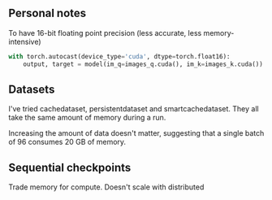 ## Personal notes
To have 16-bit floating point precision (less accurate, less memory-intensive)
```python
with torch.autocast(device_type='cuda', dtype=torch.float16):
    output, target = model(im_q=images_q.cuda(), im_k=images_k.cuda())
```

## Datasets
I've tried cachedataset, persistentdataset and smartcachedataset. They all take the same amount of memory during a run.

Increasing the amount of data doesn't matter, suggesting that a single batch of 96 consumes 20 GB of memory.

## Sequential checkpoints
Trade memory for compute. Doesn't scale with distributed